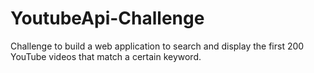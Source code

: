# YoutubeApi-Challenge
Challenge to build a web application to search and display the first 200 YouTube videos that match a certain keyword.
